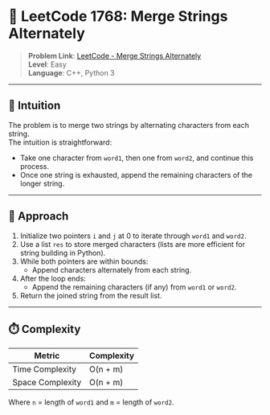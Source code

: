 # 🧩 LeetCode 1768: Merge Strings Alternately

> **Problem Link**: [LeetCode - Merge Strings Alternately](https://leetcode.com/problems/merge-strings-alternately/)  
> **Level**: Easy  
> **Language**: C++, Python 3  
---

## 🧠 Intuition

The problem is to merge two strings by alternating characters from each string.  
The intuition is straightforward:  
- Take one character from `word1`, then one from `word2`, and continue this process.  
- Once one string is exhausted, append the remaining characters of the longer string.

---

## 🚀 Approach

1. Initialize two pointers `i` and `j` at 0 to iterate through `word1` and `word2`.
2. Use a list `res` to store merged characters (lists are more efficient for string building in Python).
3. While both pointers are within bounds:
   - Append characters alternately from each string.
4. After the loop ends:
   - Append the remaining characters (if any) from `word1` or `word2`.
5. Return the joined string from the result list.

---

## ⏱️ Complexity

| Metric            | Complexity |
|-------------------|------------|
| Time Complexity   | O(n + m)   |
| Space Complexity  | O(n + m)   |

Where `n` = length of `word1` and `m` = length of `word2`.
